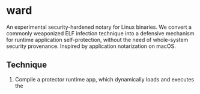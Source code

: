 # ward

An experimental security-hardened notary for Linux binaries. We convert a commonly weaponized ELF infection technique into a defensive mechanism for runtime application self-protection, without the need of whole-system security provenance. Inspired by application notarization on macOS.

## Technique

1. Compile a protector runtime app, which dynamically loads and executes the
